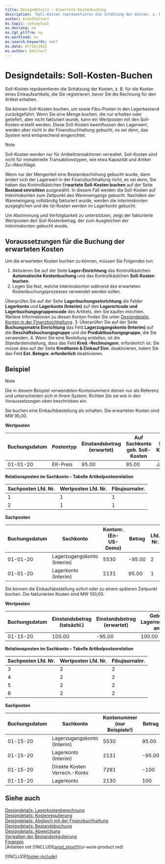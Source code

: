 ```yaml
---
title: Designdetails – Erwartete Kostenbuchung
description: 'Soll-Kosten repräsentieren die Schätzung der Kosten, z. B. für die Kosten eines Einkaufsartikels, die Sie registrieren, bevor Sie die Rechnung für den Artikel erhalten.'
author: brentholtorf
ms.topic: conceptual
ms.devlang: na
ms.tgt_pltfrm: na
ms.workload: na
ms.search.keywords: null
ms.date: 07/20/2021
ms.author: bholtorf
---
```

# Designdetails: Soll-Kosten-Buchen
Soll-Kosten repräsentieren die Schätzung der Kosten, z. B. für die Kosten eines Einkaufsartikels, die Sie registrieren, bevor Sie die Rechnung für den Artikel erhalten.  

 Sie können Soll-Kosten buchen, um sowie Fibu-Posten in den Lagerbestand zurückgeführt. Wenn Sie eine Menge buchen, die nur erhalten oder geliefert, aber nicht fakturiert wurde, kann ein Wertposten mit den Soll-Kosten erstellt werden. Diese Soll-Kosten beeinflussen den Lagerwert, werden aber nicht in der Finanzbuchhaltung gebucht, es sei denn, das System wird entsprechend eingerichtet.  

> [!NOTE]  
>  Soll-Kosten werden nur für Artikeltransaktionen verwaltet. Soll-Kosten sind nicht für immaterielle Transaktionstypen, wie etwa Kapazität und Artikel Zu-/Abschläge.  

 Wenn nur der Mengenteil eine Bestandserhöhung gebucht wurde, dann ändert sich der Lagerwert in der Finanzbuchhaltung nicht, es sei denn, Sie haben das Kontrollkästchen E**rwartete Soll-Kosten buchen** auf der Seite **Bestand einrichten** ausgewählt. In diesem Fall werden die Soll-Kosten auf Interimskonten zum Zeitpunkt des Wareneingangs gebucht. Nachdem der Wareneingang vollständig fakturiert wurde, werden die Interimskonten ausgeglichen und die Ist-Kosten werden im Lagerkonto gebucht.  

 Um Abstimmung und Verfolgbarkeit zu unterstützen, zeigt der fakturierte Wertposten den Soll-Kostenbetrag, der zum Ausgleichen der Interimskonten gebucht wurde.  

## Voraussetzungen für die Buchung der erwarteten Kosten

Um die erwarteten Kosten buchen zu können, müssen Sie Folgendes tun:
1. Aktivieren Sie auf der Seite **Lager-Einrichtung** das Kontrollkästchen **Automatische Kostenbuchung** und das Kontrollkästchen **Soll-Kosten buchen**.
2. Legen Sie fest, welche Interimskonten während des erwarteten Kostenbuchungsprozesses verwendet werden sollen.  

  Überprüfen Sie auf der Seite **Lagerbuchungseinrichtung** die Felder **Lagerkonto** und **Lagerkonto (Interim)** auf den **Lagerortcode und Lagerbuchungsgruppencode** des Artikels, den Sie kaufen möchten. Weitere Informationen zu diesen Konten finden Sie unter [Designdetails: Konten in der Finanzbuchhaltung](design-details-accounts-in-the-general-ledger.md).
3. Überprüfen Sie auf der Seite **Buchungsmatrix Einrichtung** das Feld **Lagerzugangskonto (Interim)** auf die **Geschäftsbuchungsgruppe** und die **Produktbuchungsgruppe**, die Sie verwenden.
4. Wenn Sie eine Bestellung erstellen, ist die Standardeinstellung, dass das Feld **Kred.-Rechnungsnr.** erforderlich ist. Sie müsse dies auf der Seite **Kreditoren & Einkauf Einr.** deaktivieren, indem Sie das Feld **Ext. Belegnr. erforderlich** deaktivieren.

## Beispiel  

> [!NOTE]  
> Die in diesem Beispiel verwendeten Kontonummern dienen nur als Referenz und unterscheiden sich in Ihrem System. Richten Sie sie wie in den Voraussetzungen oben beschrieben ein.

Sie buchen eine Einkaufsbestellung als erhalten. Die erwarteten Kosten sind MW 95,00.  

 **Wertposten**  

|Buchungsdatum|Postentyp|Einstandsbetrag (erwartet)|Auf Sachkonto geb. Soll-Kosten|Soll-Kosten|Artikelposten Lfd. Nr.|Lfd. Nr.|  
|------------------|----------------|------------------------------|----------------------------------|-------------------|---------------------------|---------------|  
|01-01-20|EK-Preis|95.00|95.00|Ja|1|1|  

 **Relationsposten im Sachkonto – Tabelle Artikelpostenrelation**  

|Sachposten Lfd. Nr.|Wertposten Lfd. Nr.|Fibujournalnr.|  
|--------------------|---------------------|-----------------------|  
|1|1|1|  
|2|1|1|  

 **Sachposten**  

|Buchungsdatum|Sachkonto|Kontonr. (En-US-Demo)|Betrag|Lfd. Nr.|  
|------------------|------------------|---------------------------------|------------|---------------|  
|01-01-20|Lagerzugangskonto (Interim)|5530|-95.00|2|  
|01-01-20|Lagerkonto (Interim)|2131|95.00|1|  

 Sie können die Einkaufsbestellung sofort oder zu einem späteren Zeitpunkt buchen. Die fakturierten Kosten sind MW 100,00.  

 **Wertposten**  

|Buchungsdatum|Einstandsbetrag (tatsächl.)|Einstandsbetrag (erwartet)|Gebuchte Lagerregulierung an G/L|Soll-Kosten|Artikelposten Lfd. Nr.|Lfd. Nr.|  
|------------------|----------------------------|------------------------------|-------------------------|-------------------|---------------------------|---------------|  
|01-15-20|100.00|-95.00|100.00|Nein|1|2|  

 **Relationsposten im Sachkonto – Tabelle Artikelpostenrelation**  

|Sachposten Lfd. Nr.|Wertposten Lfd. Nr.|Fibujournalnr.|  
|--------------------|---------------------|-----------------------|  
|3|2|2|  
|4|2|2|  
|5|2|2|  
|6|2|2|  

 **Sachposten**  

|Buchungsdatum|Sachkonto|Kontonummer (nur Beispiele!)|Betrag|Eingabenr.|  
|------------------|------------------|---------------------------------|------------|---------------|  
|01-15-20|Lagerzugangskonto (Interim)|5530|95.00|4|  
|01-15-20|Lagerkonto (Interim)|2131|-95.00|3|  
|01-15-20|Direkte Kosten Verrech.-Konto|7291|-100|6|  
|01-15-20|Lagerkonto|2130|100|5|  

## Siehe auch
 [Designdetails: Lagerkostenberechnung](design-details-inventory-costing.md)   
 [Designdetails: Kostenregulierung](design-details-cost-adjustment.md)   
 [Designdetails: Abgleich mit der Finanzbuchhaltung](design-details-reconciliation-with-the-general-ledger.md)   
 [Designdetails: Bestandsbuchung](design-details-inventory-posting.md)   
 [Designdetails: Abweichung](design-details-variance.md)  
 [Verwalten der Bestandsregulierung](finance-manage-inventory-costs.md)  
 [Finanzen](finance.md)  
 [Arbeiten mit [!INCLUDE[prod_short](includes/prod_short.md)]](ui-work-product.md)


[!INCLUDE[footer-include](includes/footer-banner.md)]
